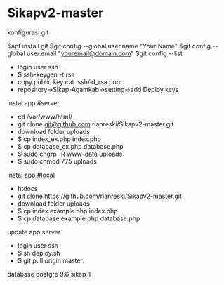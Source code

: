 # Sikapv2-master

konfigurasi git

$apt install git
$git config --global user.name "Your Name"
$git config --global user.email "youremail@domain.com"
$git config --list

- login user ssh
- $ ssh-keygen -t rsa
- copy public key cat .ssh/id_rsa.pub
- repository->Sikap-Agamkab->setting->add Deploy keys

instal app #server
- cd /var/www/html/
- git clone git@github.com:rianreski/Sikapv2-master.git
- download folder uploads
- $ cp index_ex.php index.php
- $ cp database_ex.php database.php
- $ sudo chgrp -R www-data uploads
- $ sudo chmod 775 uploads

instal app #local
- htdocs
- git clone https://github.com/rianreski/Sikapv2-master.git
- download folder uploads
- $ cp index.example.php index.php
- $ cp database.example.php database.php

update app server
- login user ssh
- $ sh deploy.sh 
- $ git pull origin master

database postgre 9.6
sikap_1

